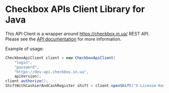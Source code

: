 # Checkbox APIs Client Library for Java

This API Client is a wrapper around https://checkbox.in.ua/ REST API. Please see the [API documentation](https://dev-api.checkbox.in.ua/api/redoc) for more information.

Example of usage:
```Java
CheckboxApiClient client = new CheckboxApiClient(
    "login",
    "password",
    "https://dev-api.checkbox.in.ua",
    apiVersion);
client.authorize();
ShiftWithCashierAndCashRegister shift = client.openShift("X-License-Key");
```
